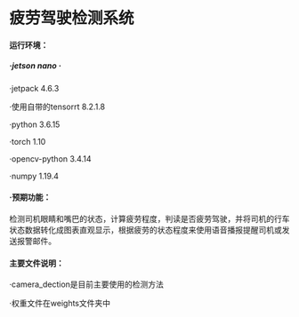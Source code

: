 # 疲劳驾驶检测系统

#### 运行环境：
##### ·jetson nano   ·
·jetpack 4.6.3 

·使用自带的tensorrt 8.2.1.8

·python 3.6.15

·torch 1.10

·opencv-python 3.4.14

·numpy 1.19.4

#### ·预期功能：
检测司机眼睛和嘴巴的状态，计算疲劳程度，判读是否疲劳驾驶，并将司机的行车状态数据转化成图表直观显示，根据疲劳的状态程度来使用语音播报提醒司机或发送报警邮件。

#### 主要文件说明：
·camera_dection是目前主要使用的检测方法

·权重文件在weights文件夹中


